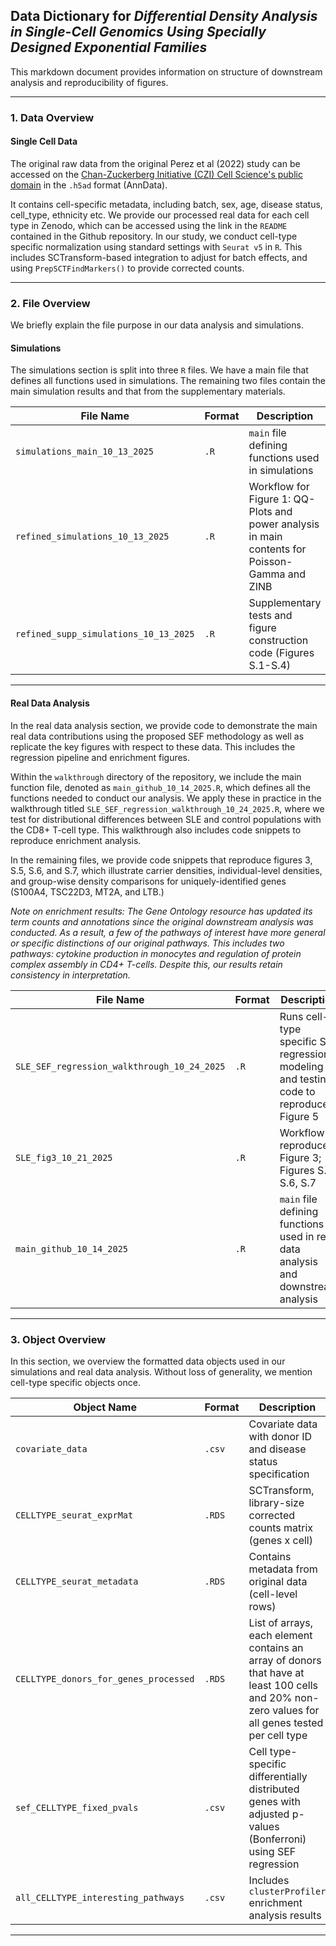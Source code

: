 ## Data Dictionary for *Differential Density Analysis in Single-Cell Genomics Using Specially Designed Exponential Families*

This markdown document provides information on structure of downstream analysis and reproducibility of figures.

--- 

### 1. Data Overview
#### Single Cell Data
The original raw data from the original Perez et al (2022) study can be accessed on the [Chan-Zuckerberg Initiative (CZI)
Cell Science's public domain](https://cellxgene.cziscience.com/collections/436154da-bcf1-4130-9c8b-120ff9a888f2) in the `.h5ad` format (AnnData).

It contains cell-specific metadata, including batch, sex, age, disease status, cell_type, ethnicity etc. 
We provide our processed real data for each cell type in Zenodo, which can be accessed using the link in the `README` contained in the Github repository.
In our study, we conduct cell-type specific normalization using standard settings with `Seurat v5` in `R`.
This includes SCTransform-based integration to adjust for batch effects, and using `PrepSCTFindMarkers()` to provide corrected counts.

---

### 2. File Overview
We briefly explain the file purpose in our data analysis and simulations.

#### Simulations
The simulations section is split into three `R` files. We have a main file that defines all functions used in simulations. The remaining two files contain the main simulation results and that from the supplementary materials.

| File Name | Format     | Description |
|---------------|----------|------------|
| `simulations_main_10_13_2025`  | `.R`   | `main` file defining functions used in simulations |
| `refined_simulations_10_13_2025`  | `.R`   | Workflow for Figure 1: QQ-Plots and power analysis in main contents for Poisson-Gamma and ZINB |
| `refined_supp_simulations_10_13_2025`  | `.R`   | Supplementary tests and figure construction code (Figures S.1-S.4) |
---

#### Real Data Analysis
In the real data analysis section, we provide code to demonstrate the main real data contributions using the proposed SEF methodology as well as replicate the key figures with respect to these data.
This includes the regression pipeline and enrichment figures. 

Within the `walkthrough` directory of the repository, we include the main function file, denoted as `main_github_10_14_2025.R`, which defines all the functions needed to conduct our analysis.
We apply these in practice in the walkthrough titled `SLE_SEF_regression_walkthrough_10_24_2025.R`, where we test for distributional differences between SLE and control populations with the CD8+ T-cell type.
This walkthrough also includes code snippets to reproduce enrichment analysis. 

In the remaining files, we provide code snippets that reproduce figures 3, S.5, S.6, and S.7,
which illustrate carrier densities, individual-level densities, and group-wise density comparisons for uniquely-identified genes (S100A4, TSC22D3, MT2A, and LTB.)

*Note on enrichment results: The Gene Ontology resource has updated its term counts and annotations since the original downstream analysis was conducted.
As a result, a few of the pathways of interest have more general or specific distinctions of our original pathways.
This includes two pathways: cytokine production in monocytes and regulation of protein complex assembly in CD4+ T-cells. Despite this, our results retain consistency in interpretation.*


| File Name | Format     | Description |
|---------------|----------|------------|
| `SLE_SEF_regression_walkthrough_10_24_2025`      | `.R`  | Runs cell-type specific SEF regression modeling and testing; code to reproduce Figure 5 |
| `SLE_fig3_10_21_2025`  | `.R`   | Workflow to reproduce Figure 3; Figures S.5, S.6, S.7 |
| `main_github_10_14_2025`  | `.R`   | `main` file defining functions used in real data analysis and downstream analysis |

---

### 3. Object Overview
In this section, we overview the formatted data objects used in our simulations and real data analysis. Without loss of generality, we mention cell-type specific objects once. 

| Object Name | Format     | Description |
|---------------|----------|------------|
| `covariate_data`           | `.csv`     | Covariate data with donor ID and disease status specification|
| `CELLTYPE_seurat_exprMat` | `.RDS`  | SCTransform, library-size corrected counts matrix (genes x cell) |
| `CELLTYPE_seurat_metadata`| `.RDS`   | Contains metadata from original data (cell-level rows) |
| `CELLTYPE_donors_for_genes_processed`      | `.RDS`  | List of arrays, each element contains an array of donors that have at least 100 cells and 20% non-zero values for all genes tested per cell type |
| `sef_CELLTYPE_fixed_pvals`         | `.csv`   | Cell type-specific differentially distributed genes with adjusted p-values (Bonferroni) using SEF regression |
| `all_CELLTYPE_interesting_pathways`         | `.csv`   | Includes `clusterProfiler` enrichment analysis results |

---
